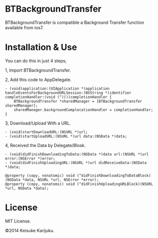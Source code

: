 BTBackgroundTransfer
====================

BTBackgroundTransfer is compatible a Background Transfer function available from ios7.

# Installation & Use
You can do this in just 4 steps;

1, Import BTBackgroundTransfer.

2, Add this code to AppDelegate.

    - (void)application:(UIApplication *)application handleEventsForBackgroundURLSession:(NSString *)identifier completionHandler:(void (^)())completionHandler {
        BTBackgroundTransfer *sharedManager = [BTBackgroundTransfer sharedManager];
        sharedManager.backgroundComplecationHandler = completionHandler;
    }

3, Download/Upload With a URL.

    - (void)startDownloadURL:(NSURL *)url;
    - (void)startUploadURL:(NSURL *)url data:(NSData *)data;

4, Received the Data by Delegate/Blosk.

    - (void)didFinishDownloadingToData:(NSData *)data url:(NSURL *)url error:(NSError *)error;
    - (void)didFinishUploadingURL:(NSURL *)url didReceiveData:(NSData *)data;

    @property (copy, nonatomic) void (^didFinishDownloadingToDataBlock)(NSData *data, NSURL *url, NSError *error);
    @property (copy, nonatomic) void (^didFinishUploadingURLBlock)(NSURL *url, NSData *data);

# License
MIT License.

©2014 Keisuke Karijuku.

